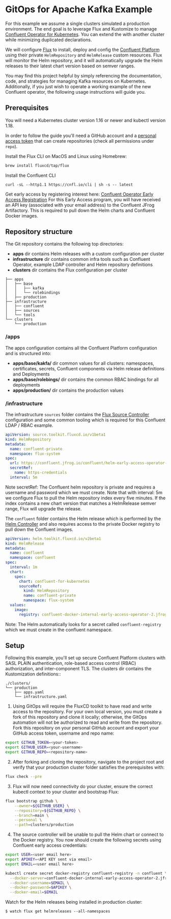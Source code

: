 # GitOps for Apache Kafka Example

For this example we assume a single clusters simulated a production environment. The end goal is to leverage Flux and Kustomize to manage [Confluent Operator for Kubernetes](https://github.com/confluentinc/operator-earlyaccess). You can extend the with another cluster while minimizing duplicated declarations.

We will configure [Flux](https://fluxcd.io/) to install, deploy and config the [Confluent Platform](https://www.confluent.io/product/confluent-platform) using their private `HelmRepository` and `HelmRelease` custom resources.
Flux will monitor the Helm repository, and it will automatically upgrade the Helm releases to their latest chart version based on semver ranges.

You may find this project helpful by simply referencing the documentation, code, and strategies for managing Kafka resources on Kubernetes. Additionally, if you just wish to operate a working example of the new Confluent operator, the following usage instructions will guide you.

## Prerequisites
You will need a Kubernetes cluster version 1.16 or newer and kubectl version 1.18.

In order to follow the guide you'll need a GitHub account and a
[personal access token](https://help.github.com/en/github/authenticating-to-github/creating-a-personal-access-token-for-the-command-line)
that can create repositories (check all permissions under `repo`).

Install the Flux CLI on MacOS and Linux using Homebrew:

```sh
brew install fluxcd/tap/flux
```

Install the Confluent CLI 
```she
curl -sL --http1.1 https://cnfl.io/cli | sh -s -- latest
```

Get early access by registering interest here: [Confluent Operator Early Access Registration](https://events.confluent.io/confluentoperatorearlyaccess) For this Early Access program, you will have received an API key (associated with your email address) to the Confluent JFrog Artifactory. This is required to pull down the Helm charts and Confluent Docker images.

## Repository structure

The Git repository contains the following top directories:

- **apps** dir contains Helm releases with a custom configuration per cluster
- **infrastructure** dir contains common infra tools such as Confluent Operator, example LDAP controller and Helm repository definitions
- **clusters** dir contains the Flux configuration per cluster

```
├── apps
│   ├── base
│   │   ├── kafka
│   │   └── rolebindings   
│   ├── production 
├── infrastructure
│   ├── confluent
│   ├── sources
│   └── tools
└── clusters
    └── production
```
### /apps
The apps configuration contains all the Confluent Platform configuration and is structured into:

- **apps/base/kakfa/** dir common values for all clusters: namespaces, certificates, secrets, Confluent components via Helm release definitions and Deployments
- **apps/base/rolebings/** dir contains the common RBAC bindings for all deployments
- **apps/production/** dir contains the production values 

### /infrastructure
The infrastructure `sources` folder contains the [Flux Source Controller](https://fluxcd.io/docs/components/source/) configuration and some common tooling which is required for this Confluent LDAP / RBAC example.
```yaml
apiVersion: source.toolkit.fluxcd.io/v1beta1
kind: HelmRepository
metadata:
  name: confluent-private
  namespace: flux-system
spec:
  url: https://confluent.jfrog.io/confluent/helm-early-access-operator-2
  secretRef:
    name: https-credentials
  interval: 5m
```
Note secretRef: The Confluent helm repository is private and requires a username and password which we must create.
Note that with interval: 5m we configure Flux to pull the Helm repository index every five minutes. If the index contains a new chart version that matches a HelmRelease semver range, Flux will upgrade the release.

The `confluent` folder contains the Helm release which is performed by the [Helm Controller](https://fluxcd.io/docs/components/helm/helmreleases/) and also requires access to the private Docker registry to pull down the Confluent images.  
```yaml
apiVersion: helm.toolkit.fluxcd.io/v2beta1
kind: HelmRelease
metadata:
  name: confluent
  namespace: confluent
spec:
  interval: 1m
  chart:
    spec:
      chart: confluent-for-kubernetes
      sourceRef:
        kind: HelmRepository
        name: confluent-private
        namespace: flux-system
  values:
    image:
      registry: confluent-docker-internal-early-access-operator-2.jfrog.io
```
Note: The Helm automatically looks for a secret called `confluent-registry` which we must create in the confluent namespace.

## Setup
Following this example, you'll set up secure Confluent Platform clusters with SASL PLAIN authentication, role-based access control (RBAC) authorization, and inter-component TLS. The clusters dir contains the Kustomization definitions::
```
./clusters/
└── production
    ├── apps.yaml
    └── infrastructure.yaml
```
1.  Using GitOps will require the FluxCD toolkit to have read and write access to the repository. For your own local version, you must create a fork of this repository and clone it locally; otherwise, the GitOps automation will not be authorized to read and write from the repository. Fork this repository on your personal GitHub account and export your GitHub access token, username and repo name:
```sh
export GITHUB_TOKEN=<your-token>
export GITHUB_USER=<your-username>
export GITHUB_REPO=<repository-name>
```
    
2. After forking and cloning the repository, navigate to the project root and verify that your production cluster folder satisfies the prerequisites with:
```sh
flux check --pre
```

3. Flux will now need connectivity do your cluster, ensure the correct kubectl context to your cluster and bootstrap Flux:
```sh
flux bootstrap github \
    --owner=${GITHUB_USER} \
    --repository=${GITHUB_REPO} \
    --branch=main \
    --personal \
    --path=clusters/production
```

4. The source controller will be unable to pull the Helm chart or connect to the Docker registry. You now should create the following secrets using Confluent early access credentials:
```sh
export USER=<user email here>
export APIKEY=<API KEY sent via email>
export EMAIL=<user email here>

kubectl create secret docker-registry confluent-registry -n confluent \
  --docker-server=confluent-docker-internal-early-access-operator-2.jfrog.io \
  --docker-username=$EMAIL \
  --docker-password=$APIKEY \
  --docker-email=$EMAIL

```
Watch for the Helm releases being installed in production cluster:

```console
$ watch flux get helmreleases --all-namespaces 